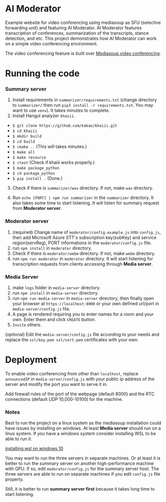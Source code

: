 # AI Moderator

Example website for video conferencing using mediasoup as SFU (selective forwarding unit) and featuring AI Moderator.
AI Moderator features transcription of conferences, summarization of the transcripts, stance detection, and etc.
This project demonstrates how AI Moderator can work on a simple video conferencing environment.

The video conferencing feature is built over [Mediasoup video conferencing](https://https://github.com/Dirvann/mediasoup-sfu-webrtc-video-rooms).

# Running the code

### Summary server

1. Install requirements in `summarizer/requirements.txt` (change directory to `summarizer/` then run `pip3 install -r requirements.txt`. You may want to use `venv`). It takes minutes to complete.
2. Install Hangul analyzer `khaiii`.

- `$ git clone https://github.com/kakao/khaiii.git`
- `$ cd khaiii`
- `$ mkdir build`
- `$ cd build`
- `$ cmake ..` (This will takes minutes.)
- `$ make all`
- `$ make resource`
- `$ ctest` (Check if khaiii works properly.)
- `$ make package_python`
- `$ cd package_python`
- `$ pip install .` (Done.)

3. Check if there is `summarizer/wav` directory. If not, make `wav` directory.

4. Run `echo [PORT] | npm run summarizer` in the `summarizer` directory. It also takes some time to start listening. It will listen for summary request from **Moderator server**.

### Moderator server

1. (required) Change name of `moderator/config.example.js` into `config.js`, then add Microsoft Azure STT's subscription key(subKey) and service region(servReg), PORT informations in the `moderator/config.js` file.
2. run `npm install` in `moderator` directory.
3. Check if there is `moderator/webm` directory. If not, make `webm` directory.
4. run `npm run moderator` in `moderator` directory. It will start listening for transcription requests from clients accessing through **Media server**.

### Media Server

1. make `logs` folder in `media-server` directory.
2. run `npm install` in `media-server` directory.
3. run `npm run media-server` in `media-server` directory, then finally open your browser at `https://localhost:8000` or your own defined url/port in `media-server/config.js` file.
4. A page is rendered requiring you to enter names for a room and your own. Enter them and click `CREATE` button.
5. `Invite` others.

(optional) Edit the `media-server/config.js` file according to your needs and replace the `ssl/key.pem ssl/cert.pem` certificates with your own.

# Deployment

To enable video conferencing from other than `localhost`, replace `announcedIP` in `media-server/config.js` with your public ip address of the server and modify the port you want to serve it in.

Add firewall rules of the port of the webpage (default 8000) and the RTC connections (default UDP 10,000-10100) for the machine.

### Notes

Best to run the project on a linux system as the mediasoup installation could have issues by installing on windows. At least **Media server** should run on a linux system. If you have a windows system consider installing WSL to be able to run it.

[installing wsl on windows 10](https://docs.microsoft.com/en-us/windows/wsl/install-win10)

You may want to run the three servers in separate machines. Or at least it is better to run the summary server on another high-performance machine with GPU. If so, edit `moderator/config.js` for the summary server host. The three servers are able to run on separate machines if you edit `config.js` file properly.

Still, it is better to run **summary server first** because it takes long time to start listening.
